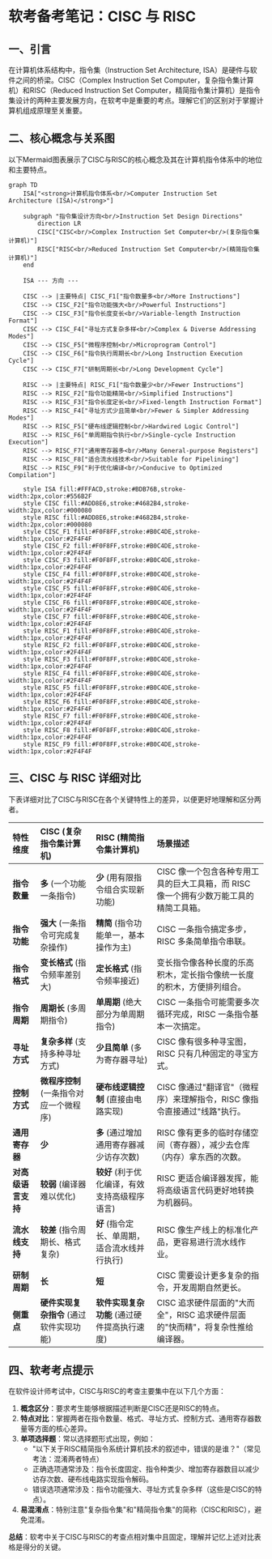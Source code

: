 # 软考备考笔记：CISC 与 RISC

## 一、引言

在计算机体系结构中，指令集（Instruction Set Architecture, ISA）是硬件与软件之间的桥梁。CISC（Complex Instruction Set Computer，复杂指令集计算机）和RISC（Reduced Instruction Set Computer，精简指令集计算机）是指令集设计的两种主要发展方向，在软考中是重要的考点。理解它们的区别对于掌握计算机组成原理至关重要。

## 二、核心概念与关系图

以下Mermaid图表展示了CISC与RISC的核心概念及其在计算机指令体系中的地位和主要特点。

```mermaid
graph TD
    ISA["<strong>计算机指令体系<br/>Computer Instruction Set Architecture (ISA)</strong>"]

    subgraph "指令集设计方向<br/>Instruction Set Design Directions"
        direction LR
        CISC["CISC<br/>Complex Instruction Set Computer<br/>(复杂指令集计算机)"]
        RISC["RISC<br/>Reduced Instruction Set Computer<br/>(精简指令集计算机)"]
    end

    ISA --- 方向 ---

    CISC --> |主要特点| CISC_F1["指令数量多<br/>More Instructions"]
    CISC --> CISC_F2["指令功能强大<br/>Powerful Instructions"]
    CISC --> CISC_F3["指令长度变长<br/>Variable-length Instruction Format"]
    CISC --> CISC_F4["寻址方式复杂多样<br/>Complex & Diverse Addressing Modes"]
    CISC --> CISC_F5["微程序控制<br/>Microprogram Control"]
    CISC --> CISC_F6["指令执行周期长<br/>Long Instruction Execution Cycle"]
    CISC --> CISC_F7["研制周期长<br/>Long Development Cycle"]

    RISC --> |主要特点| RISC_F1["指令数量少<br/>Fewer Instructions"]
    RISC --> RISC_F2["指令功能精简<br/>Simplified Instructions"]
    RISC --> RISC_F3["指令长度定长<br/>Fixed-length Instruction Format"]
    RISC --> RISC_F4["寻址方式少且简单<br/>Fewer & Simpler Addressing Modes"]
    RISC --> RISC_F5["硬布线逻辑控制<br/>Hardwired Logic Control"]
    RISC --> RISC_F6["单周期指令执行<br/>Single-cycle Instruction Execution"]
    RISC --> RISC_F7["通用寄存器多<br/>Many General-purpose Registers"]
    RISC --> RISC_F8["适合流水线技术<br/>Suitable for Pipelining"]
    RISC --> RISC_F9["利于优化编译<br/>Conducive to Optimized Compilation"]

    style ISA fill:#FFFACD,stroke:#BDB76B,stroke-width:2px,color:#556B2F
    style CISC fill:#ADD8E6,stroke:#4682B4,stroke-width:2px,color:#000080
    style RISC fill:#ADD8E6,stroke:#4682B4,stroke-width:2px,color:#000080
    style CISC_F1 fill:#F0F8FF,stroke:#B0C4DE,stroke-width:1px,color:#2F4F4F
    style CISC_F2 fill:#F0F8FF,stroke:#B0C4DE,stroke-width:1px,color:#2F4F4F
    style CISC_F3 fill:#F0F8FF,stroke:#B0C4DE,stroke-width:1px,color:#2F4F4F
    style CISC_F4 fill:#F0F8FF,stroke:#B0C4DE,stroke-width:1px,color:#2F4F4F
    style CISC_F5 fill:#F0F8FF,stroke:#B0C4DE,stroke-width:1px,color:#2F4F4F
    style CISC_F6 fill:#F0F8FF,stroke:#B0C4DE,stroke-width:1px,color:#2F4F4F
    style CISC_F7 fill:#F0F8FF,stroke:#B0C4DE,stroke-width:1px,color:#2F4F4F
    style RISC_F1 fill:#F0F8FF,stroke:#B0C4DE,stroke-width:1px,color:#2F4F4F
    style RISC_F2 fill:#F0F8FF,stroke:#B0C4DE,stroke-width:1px,color:#2F4F4F
    style RISC_F3 fill:#F0F8FF,stroke:#B0C4DE,stroke-width:1px,color:#2F4F4F
    style RISC_F4 fill:#F0F8FF,stroke:#B0C4DE,stroke-width:1px,color:#2F4F4F
    style RISC_F5 fill:#F0F8FF,stroke:#B0C4DE,stroke-width:1px,color:#2F4F4F
    style RISC_F6 fill:#F0F8FF,stroke:#B0C4DE,stroke-width:1px,color:#2F4F4F
    style RISC_F7 fill:#F0F8FF,stroke:#B0C4DE,stroke-width:1px,color:#2F4F4F
    style RISC_F8 fill:#F0F8FF,stroke:#B0C4DE,stroke-width:1px,color:#2F4F4F
    style RISC_F9 fill:#F0F8FF,stroke:#B0C4DE,stroke-width:1px,color:#2F4F4F
```

## 三、CISC 与 RISC 详细对比

下表详细对比了CISC与RISC在各个关键特性上的差异，以便更好地理解和区分两者。

| 特性维度             | CISC (复杂指令集计算机)                               | RISC (精简指令集计算机)                               | 场景描述                                                                                                        |
| :------------------- | :---------------------------------------------------- | :---------------------------------------------------- | :---------------------------------------------------------------------------------------------------------------- |
| **指令数量**         | **多** (一个功能一条指令)                             | **少** (用有限指令组合实现新功能)                     | CISC 像一个包含各种专用工具的巨大工具箱，而 RISC 像一个拥有少数万能工具的精简工具箱。                         |
| **指令功能**         | **强大** (一条指令可完成复杂操作)                     | **精简** (指令功能单一，基本操作为主)                 | CISC 一条指令搞定多步，RISC 多条简单指令串联。                                                                  |
| **指令格式**         | **变长格式** (指令频率差别大)                         | **定长格式** (指令频率接近)                           | 变长指令像各种长度的乐高积木，定长指令像统一长度的积木，方便排列组合。                                          |
| **指令周期**         | **周期长** (多周期指令)                               | **单周期** (绝大部分为单周期指令)                     | CISC 一条指令可能需要多次循环完成，RISC 一条指令基本一次搞定。                                                  |
| **寻址方式**         | **复杂多样** (支持多种寻址方式)                       | **少且简单** (多为寄存器寻址)                         | CISC 像有很多种寻宝图，RISC 只有几种固定的寻宝方式。                                                            |
| **控制方式**         | **微程序控制** (一条指令对应一个微程序)               | **硬布线逻辑控制** (直接由电路实现)                   | CISC 像通过"翻译官"（微程序）来理解指令，RISC 像指令直接通过"线路"执行。                                        |
| **通用寄存器**       | **少**                                                | **多** (通过增加通用寄存器减少访存次数)               | RISC 像有更多的临时存储空间（寄存器），减少去仓库（内存）拿东西的次数。                                          |
| **对高级语言支持**   | **较弱** (编译器难以优化)                             | **较好** (利于优化编译，有效支持高级程序语言)         | RISC 更适合编译器发挥，能将高级语言代码更好地转换为机器码。                                                     |
| **流水线支持**       | **较差** (指令周期长、格式复杂)                       | **好** (指令定长、单周期，适合流水线并行执行)         | RISC 像生产线上的标准化产品，更容易进行流水线作业。                                                             |
| **研制周期**         | **长**                                                | **短**                                                | CISC 需要设计更多复杂的指令，开发周期自然更长。                                                                 |
| **侧重点**           | **硬件实现复杂指令** (通过软件实现功能)             | **软件实现复杂功能** (通过硬件提高执行速度)           | CISC 追求硬件层面的"大而全"，RISC 追求硬件层面的"快而精"，将复杂性推给编译器。                                  |

## 四、软考考点提示

在软件设计师考试中，CISC与RISC的考查主要集中在以下几个方面：

1.  **概念区分**：要求考生能够根据描述判断是CISC还是RISC的特点。
2.  **特点对比**：掌握两者在指令数量、格式、寻址方式、控制方式、通用寄存器数量等方面的核心差异。
3.  **单项选择题**：常以选择题形式出现，例如：
    *   "以下关于RISC精简指令系统计算机技术的叙述中，错误的是谁？"（常见考法：混淆两者特点）
    *   正确选项通常涉及：指令长度固定、指令种类少、增加寄存器数目以减少访存次数、硬布线电路实现指令解码。
    *   错误选项通常涉及：指令功能强大、寻址方式复杂多样（这些是CISC的特点）。
4.  **易混淆点**：特别注意"复杂指令集"和"精简指令集"的简称（CISC和RISC），避免混淆。

**总结**：软考中关于CISC与RISC的考查点相对集中且固定，理解并记忆上述对比表格是得分的关键。 